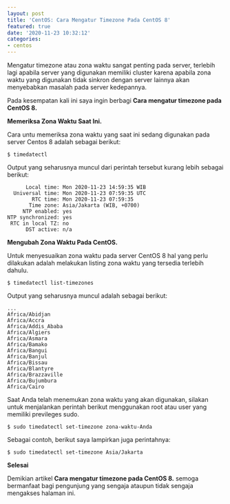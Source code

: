 ```yaml
---
layout: post
title: 'CentOS: Cara Mengatur Timezone Pada CentOS 8'
featured: true
date: '2020-11-23 10:32:12'
categories:
- centos
---
```


Mengatur timezone atau zona waktu sangat penting pada server, terlebih lagi apabila server yang digunakan memiliki cluster karena apabila zona waktu yang digunakan tidak sinkron dengan server lainnya akan menyebabkan masalah pada server kedepannya.

Pada kesempatan kali ini saya ingin berbagi **Cara mengatur timezone pada CentOS 8.**

**Memeriksa Zona Waktu Saat Ini.**

Cara untu memeriksa zona waktu yang saat ini sedang digunakan pada server Centos 8 adalah sebagai berikut:

<!--kg-card-begin: markdown-->

    $ timedatectl

<!--kg-card-end: markdown-->

Output yang seharusnya muncul dari perintah tersebut kurang lebih sebagai berikut:

<!--kg-card-begin: markdown-->

          Local time: Mon 2020-11-23 14:59:35 WIB
      Universal time: Mon 2020-11-23 07:59:35 UTC
            RTC time: Mon 2020-11-23 07:59:35
           Time zone: Asia/Jakarta (WIB, +0700)
         NTP enabled: yes
    NTP synchronized: yes
     RTC in local TZ: no
          DST active: n/a

<!--kg-card-end: markdown-->

**Mengubah Zona Waktu Pada CentOS.**

Untuk menyesuaikan zona waktu pada server CentOS 8 hal yang perlu dilakukan adalah melakukan listing zona waktu yang tersedia terlebih dahulu.

<!--kg-card-begin: markdown-->

    $ timedatectl list-timezones

<!--kg-card-end: markdown-->

Output yang seharusnya muncul adalah sebagai berikut:

<!--kg-card-begin: markdown-->

    ...
    Africa/Abidjan
    Africa/Accra
    Africa/Addis_Ababa
    Africa/Algiers
    Africa/Asmara
    Africa/Bamako
    Africa/Bangui
    Africa/Banjul
    Africa/Bissau
    Africa/Blantyre
    Africa/Brazzaville
    Africa/Bujumbura
    Africa/Cairo

<!--kg-card-end: markdown-->

Saat Anda telah menemukan zona waktu yang akan digunakan, silakan untuk menjalankan perintah berikut menggunakan root atau user yang memiliki previleges sudo.

<!--kg-card-begin: html--><script async src="https://pagead2.googlesyndication.com/pagead/js/adsbygoogle.js"></script><ins class="adsbygoogle" style="display:block; text-align:center;" data-ad-layout="in-article" data-ad-format="fluid" data-ad-client="ca-pub-1515372853161377" data-ad-slot="4684565489"></ins><script>
     (adsbygoogle = window.adsbygoogle || []).push({});
</script><!--kg-card-end: html--><!--kg-card-begin: markdown-->

    $ sudo timedatectl set-timezone zona-waktu-Anda

<!--kg-card-end: markdown-->

Sebagai contoh, berikut saya lampirkan juga perintahnya:

<!--kg-card-begin: markdown-->

    $ sudo timedatectl set-timezone Asia/Jakarta

<!--kg-card-end: markdown-->

**Selesai**

Demikian artikel **Cara mengatur timezone pada CentOS 8.** semoga bermanfaat bagi pengunjung yang sengaja ataupun tidak sengaja mengakses halaman ini.

